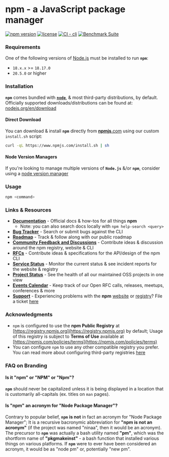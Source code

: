 # npm - a JavaScript package manager

[![npm version](https://img.shields.io/npm/v/npm.svg)](https://npm.im/npm)
[![license](https://img.shields.io/npm/l/npm.svg)](https://npm.im/npm)
[![CI - cli](https://github.com/npm/cli/actions/workflows/ci.yml/badge.svg)](https://github.com/npm/cli/actions/workflows/ci.yml)
[![Benchmark Suite](https://github.com/npm/cli/actions/workflows/benchmark.yml/badge.svg)](https://github.com/npm/cli/actions/workflows/benchmark.yml)

### Requirements

One of the following versions of [Node.js](https://nodejs.org/en/download/) must be installed to run **`npm`**:

* `18.x.x` >= `18.17.0`
* `20.5.0` or higher

### Installation

**`npm`** comes bundled with [**`node`**](https://nodejs.org/), & most third-party distributions, by default. Officially supported downloads/distributions can be found at: [nodejs.org/en/download](https://nodejs.org/en/download)

#### Direct Download

You can download & install **`npm`** directly from [**npmjs**.com](https://npmjs.com/) using our custom `install.sh` script:

```bash
curl -qL https://www.npmjs.com/install.sh | sh
```

#### Node Version Managers

If you're looking to manage multiple versions of **`Node.js`** &/or **`npm`**, consider using a [node version manager](https://github.com/search?q=node+version+manager+archived%3Afalse&type=repositories&ref=advsearch)

### Usage

```bash
npm <command>
```

### Links & Resources

* [**Documentation**](https://docs.npmjs.com/) - Official docs & how-tos for all things **npm**
    * Note: you can also search docs locally with `npm help-search <query>`
* [**Bug Tracker**](https://github.com/npm/cli/issues) - Search or submit bugs against the CLI
* [**Roadmap**](https://github.com/orgs/github/projects/4247/views/1?filterQuery=npm) - Track & follow along with our public roadmap
* [**Community Feedback and Discussions**](https://github.com/orgs/community/discussions/categories/npm) - Contribute ideas & discussion around the npm registry, website & CLI
* [**RFCs**](https://github.com/npm/rfcs) - Contribute ideas & specifications for the API/design of the npm CLI
* [**Service Status**](https://status.npmjs.org/) - Monitor the current status & see incident reports for the website & registry
* [**Project Status**](https://npm.github.io/statusboard/) - See the health of all our maintained OSS projects in one view
* [**Events Calendar**](https://calendar.google.com/calendar/u/0/embed?src=npmjs.com_oonluqt8oftrt0vmgrfbg6q6go@group.calendar.google.com) - Keep track of our Open RFC calls, releases, meetups, conferences & more
* [**Support**](https://www.npmjs.com/support) - Experiencing problems with the **npm** [website](https://npmjs.com) or [registry](https://registry.npmjs.org)? File a ticket [here](https://www.npmjs.com/support)

### Acknowledgments

* `npm` is configured to use the **npm Public Registry** at [https://registry.npmjs.org](https://registry.npmjs.org) by default; Usage of this registry is subject to **Terms of Use** available at [https://npmjs.com/policies/terms](https://npmjs.com/policies/terms)
* You can configure `npm` to use any other compatible registry you prefer. You can read more about configuring third-party registries [here](https://docs.npmjs.com/cli/v7/using-npm/registry)

### FAQ on Branding

#### Is it "npm" or "NPM" or "Npm"?

**`npm`** should never be capitalized unless it is being displayed in a location that is customarily all-capitals (ex. titles on `man` pages).

#### Is "npm" an acronym for "Node Package Manager"?

Contrary to popular belief, **`npm`** **is not** in fact an acronym for "Node Package Manager"; It is a recursive bacronymic abbreviation for **"npm is not an acronym"** (if the project was named "ninaa", then it would be an acronym). The precursor to **`npm`** was actually a bash utility named **"pm"**, which was the shortform name of **"pkgmakeinst"** - a bash function that installed various things on various platforms. If **`npm`** were to ever have been considered an acronym, it would be as "node pm" or, potentially "new pm".
